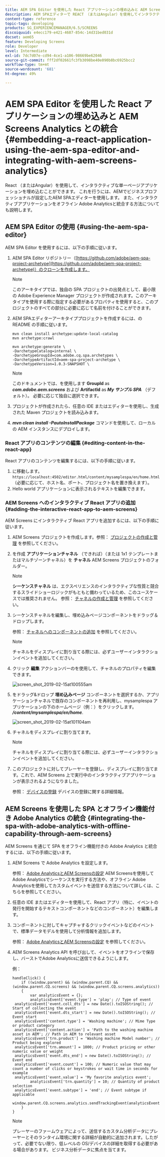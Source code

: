 ```yaml
---
title: AEM SPA Editor を使用した React アプリケーションの埋め込みと AEM Screens Analytics との統合
description: AEM SPAエディターで REACT （またはAngular）を使用してインタラクティブなシングルページアプリケーションを埋め込む方法を説明します。
content-type: reference
topic-tags: developing
products: SG_EXPERIENCEMANAGER/6.5/SCREENS
discoiquuid: e4ecc179-e421-4687-854c-14d31bed031d
docset: aem65
feature: Developing Screens
role: Developer
level: Intermediate
exl-id: 7dc7d07e-cd94-4ce1-a106-98669be62046
source-git-commit: fff2df02661fc3fb3098be40e090b8bc6925bcc2
workflow-type: tm+mt
source-wordcount: '681'
ht-degree: 49%

---
```


# AEM SPA Editor を使用した React アプリケーションの埋め込みと AEM Screens Analytics との統合 {#embedding-a-react-application-using-the-aem-spa-editor-and-integrating-with-aem-screens-analytics}

React （またはAngular）を使用して、インタラクティブな単一ページアプリケーションを埋め込むことができます。 これを行うには、AEMでビジネスプロフェッショナルが設定したAEM SPAエディターを使用します。 また、インタラクティブアプリケーションをオフライン Adobe Analyticsと統合する方法についても説明します。

## AEM SPA Editor の使用 {#using-the-aem-spa-editor}

AEM SPA Editor を使用するには、以下の手順に従います。

1. AEM SPA Editor リポジトリー（[https://github.com/adobe/aem-spa-project-archetype](https://github.com/adobe/aem-spa-project-archetype)）のクローンを作成します。

   >[!NOTE]
   >
   >このアーキタイプでは、独自の SPA プロジェクトの出発点として、最小限の Adobe Experience Manager プロジェクトが作成されます。このアーキタイプを使用する際に指定する必要があるプロパティを使用すると、このプロジェクトのすべての部分に必要に応じて名前を付けることができます。

1. AEM SPAエディターアーキタイププロジェクトを作成するには、の README の手順に従います。

   ```
   mvn clean install archetype:update-local-catalog
   mvn archetype:crawl
   
   mvn archetype:generate \
   -DarchetypeCatalog=internal \
   -DarchetypeGroupId=com.adobe.cq.spa.archetypes \
   -DarchetypeArtifactId=aem-spa-project-archetype \
   -DarchetypeVersion=1.0.3-SNAPSHOT \
   ```

   >[!NOTE]
   >
   >このドキュメントでは、を使用します **GroupId** as ***com.adobe.aem.screens*** および **ArtifactId** as ***My サンプル SPA*** （デフォルト）。 必要に応じて独自に選択できます。

1. プロジェクトが作成されたら、任意の IDE またはエディターを使用し、生成された Maven プロジェクトを読み込みます。
1. ***mvn clean install -PautoInstallPackage*** コマンドを使用して、ローカルの AEM インスタンスにデプロイします。

### React アプリのコンテンツの編集 {#editing-content-in-the-react-app}

React アプリのコンテンツを編集するには、以下の手順に従います。

1. に移動します。 `https://localhost:4502/editor.html/content/mysamplespa/en/home.html` （必要に応じて、ホスト名、ポート、プロジェクト名を置き換えます）。
1. Hello world アプリケーションに表示されるテキストを編集できます。

### AEM Screens へのインタラクティブ React アプリの追加 {#adding-the-interactive-react-app-to-aem-screens}

AEM Screens にインタラクティブ React アプリを追加するには、以下の手順に従います。

1. AEM Screens プロジェクトを作成します。参照： [プロジェクトの作成と管理](creating-a-screens-project.md) を参照してください。
1. を作成 **アプリケーションチャネル** （できれば）（または 1x1 テンプレートまたはマルチゾーンチャネル）を **チャネル** AEM Screens プロジェクトのフォルダー。

   >[!NOTE]
   >**シーケンスチャネル** は、エクスペリエンスのインタラクティブな性質と競合するスライドショーロジックがもともと備わっているため、このユースケースでは推奨されません。
   >参照： [チャネルの作成と管理](managing-channels.md) を参照してください。

1. シーケンスチャネルを編集し、埋め込みページコンポーネントをドラッグ＆ドロップします。

   参照： [チャネルへのコンポーネントの追加](adding-components-to-a-channel.md) を参照してください。

   >[!NOTE]
   >
   >チャネルをディスプレイに割り当てる際には、必ずユーザーインタラクションイベントを追加してください。

1. クリック **編集** アクションバーのを使用して、チャネルのプロパティを編集できます。

   ![screen_shot_2019-02-15at100555am](assets/screen_shot_2019-02-15at100555am.png)

1. をドラッグ&amp;ドロップ **埋め込みページ** コンポーネントを選択するか、アプリケーションチャネルで既存のコンポーネントを再利用し、mysamplespa アプリケーションの下のホームページ（例：）をクリックします。 ***/content/mysamplespa/en/home***.

   ![screen_shot_2019-02-15at101104am](assets/screen_shot_2019-02-15at101104am.png)

1. チャネルをディスプレイに割り当てます。

   >[!NOTE]
   >チャネルをディスプレイに割り当てる際には、必ずユーザーインタラクションイベントを追加してください。

1. このプロジェクトに対してプレーヤーを登録し、ディスプレイに割り当てます。これで、AEM Screens 上で実行中のインタラクティブアプリケーションが表示されるようになりました。

   参照： [デバイスの登録](device-registration.md) デバイスの登録に関する詳細情報。

## AEM Screens を使用した SPA とオフライン機能付き Adobe Analytics の統合 {#integrating-the-spa-with-adobe-analytics-with-offline-capability-through-aem-screens}

AEM Screens を通じて SPA をオフライン機能付きの Adobe Analytics と統合するには、以下の手順に従います。

1. AEM Screens で Adobe Analytics を設定します。

   参照： [Adobe AnalyticsとAEM Screensの設定](configuring-adobe-analytics-aem-screens.md) AEM Screensを使用してAdobe Analyticsでシーケンスを実行する方法や、オフライン Adobe Analyticsを使用してカスタムイベントを送信する方法について詳しくは、こちらを参照してください。

1. 任意の IDE またはエディターを使用して、React アプリ（特に、イベントの発行を開始するテキストコンポーネントなどのコンポーネント）を編集します。
1. コンポーネントに対してキャプチャするクリックイベントなどのイベントで、標準データモデルを使用して分析情報を追加します。

   参照： [Adobe AnalyticsとAEM Screensの設定](configuring-adobe-analytics-aem-screens.md) を参照してください。

1. AEM Screens Analytics API を呼び出して、イベントをオフラインで保存し、バーストでAdobe Analyticsに送信できるようにします。

   例：

   ```
   handleClick() {
       if ((window.parent) && (window.parent.CQ) && (window.parent.CQ.screens) && (window.parent.CQ.screens.analytics))
       {
           var analyticsEvent = {};
           analyticsEvent['event.type'] = 'play'; // Type of event
    analyticsEvent['event.coll_dts'] = new Date().toISOString(); // Start of collecting the event
    analyticsEvent['event.dts_start'] = new Date().toISOString(); // Event start
    analyticsEvent['content.type'] = 'Washing machine'; // Mime Type or product category
    analyticsEvent['content.action'] = 'Path to the washing machine asset in AEM'; // Path in AEM to relevant asset
    analyticsEvent['trn.product'] = 'Washing machine Model number'; // Product being explored
    analyticsEvent['trn.amount'] = 1000; // Product pricing or other numeric value or weight
    analyticsEvent['event.dts_end'] = new Date().toISOString(); // Event end
    analyticsEvent['event.count'] = 100; // Numeric value that may count a number of clicks or keystrokes or wait time in seconds for example
    analyticsEvent['event.value'] = 'My favorite analytics event';
           analyticsEvent['trn.quantity'] = 10; // Quantity of product selection
    analyticsEvent['event.subtype'] = 'end'; // Event subtype if applicable
    window.parent.CQ.screens.analytics.sendTrackingEvent(analyticsEvent);
       }
   }
   ```

   >[!NOTE]
   >
   >プレーヤーのファームウェアによって、送信するカスタム分析データにプレーヤーとそのランタイム環境に関する詳細が自動的に追加されます。したがって、必要でない限り、低レベルの OS/デバイスの詳細を取得する必要がある場合があります。 ビジネス分析データに焦点を当てます。
